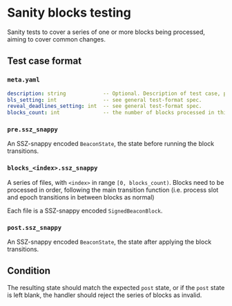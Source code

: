 # Sanity blocks testing

Sanity tests to cover a series of one or more blocks being processed, aiming to cover common changes.

## Test case format

### `meta.yaml`

```yaml
description: string            -- Optional. Description of test case, purely for debugging purposes.
bls_setting: int               -- see general test-format spec.
reveal_deadlines_setting: int  -- see general test-format spec.
blocks_count: int              -- the number of blocks processed in this test.
```

### `pre.ssz_snappy`

An SSZ-snappy encoded `BeaconState`, the state before running the block transitions.

### `blocks_<index>.ssz_snappy`

A series of files, with `<index>` in range `[0, blocks_count)`. Blocks need to be processed in order,
following the main transition function (i.e. process slot and epoch transitions in between blocks as normal)

Each file is a SSZ-snappy encoded `SignedBeaconBlock`.

### `post.ssz_snappy`

An SSZ-snappy encoded `BeaconState`, the state after applying the block transitions.

## Condition

The resulting state should match the expected `post` state, or if the `post` state is left blank,
the handler should reject the series of blocks as invalid.
